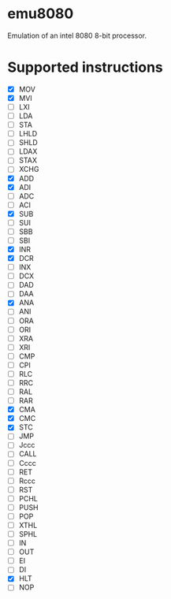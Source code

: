 # emu8080

Emulation of an intel 8080 8-bit processor.

# Supported instructions

- [x] MOV
- [x] MVI
- [ ] LXI
- [ ] LDA
- [ ] STA
- [ ] LHLD
- [ ] SHLD
- [ ] LDAX
- [ ] STAX
- [ ] XCHG
- [x] ADD
- [x] ADI
- [ ] ADC 
- [ ] ACI
- [x] SUB
- [ ] SUI
- [ ] SBB 
- [ ] SBI
- [x] INR
- [x] DCR
- [ ] INX
- [ ] DCX
- [ ] DAD
- [ ] DAA
- [x] ANA
- [ ] ANI
- [ ] ORA 
- [ ] ORI 
- [ ] XRA 
- [ ] XRI 
- [ ] CMP 
- [ ] CPI 
- [ ] RLC 
- [ ] RRC 
- [ ] RAL 
- [ ] RAR 
- [x] CMA
- [x] CMC
- [x] STC
- [ ] JMP 
- [ ] Jccc 
- [ ] CALL
- [ ] Cccc
- [ ] RET
- [ ] Rccc
- [ ] RST
- [ ] PCHL
- [ ] PUSH
- [ ] POP
- [ ] XTHL
- [ ] SPHL
- [ ] IN
- [ ] OUT
- [ ] EI
- [ ] DI
- [x] HLT
- [ ] NOP

